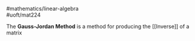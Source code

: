 #mathematics/linear-algebra  
#uoft/mat224 

The **Gauss-Jordan Method** is a method for producing the [[Inverse]] of a matrix